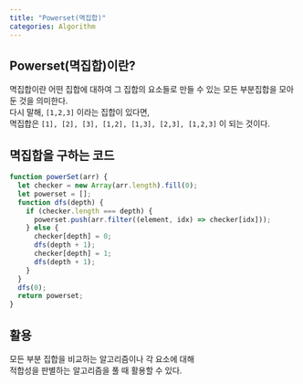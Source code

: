 ```yaml
---
title: "Powerset(멱집합)"
categories: Algorithm
---
```


## Powerset(멱집합)이란?

멱집합이란 어떤 집합에 대하여 그 집합의 요소들로 만들 수 있는 모든 부분집합을 모아둔 것을 의미한다.  
다시 말해, `[1,2,3]` 이라는 집합이 있다면,  
멱집합은 `[1], [2], [3], [1,2], [1,3], [2,3], [1,2,3]` 이 되는 것이다.

## 멱집합을 구하는 코드

```jsx
function powerSet(arr) {
  let checker = new Array(arr.length).fill(0);
  let powerset = [];
  function dfs(depth) {
    if (checker.length === depth) {
      powerset.push(arr.filter((element, idx) => checker[idx]));
    } else {
      checker[depth] = 0;
      dfs(depth + 1);
      checker[depth] = 1;
      dfs(depth + 1);
    }
  }
  dfs(0);
  return powerset;
}
```

## 활용

모든 부분 집합을 비교하는 알고리즘이나 각 요소에 대해  
적합성을 판별하는 알고리즘을 풀 때 활용할 수 있다.
